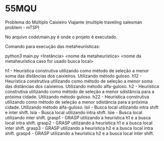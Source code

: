 # 55MQU

Problema do Múltiplo Caixieiro Viajante (multiple traveling salesman problem - mTSP)

No arquivo code\main.py é onde o projeto é executado.

Comando para execução das metaheuriísticas:

python3 main.py <Instância> <nome da metaheurística> <nome da metaheurística caso for usado busca local>

h1 - Heurística construtiva utilizando como método de seleção a menor soma das distâncias dos caixieiros. Utilizando método guloso.
h12 - Heurística construtiva utilizando como método de seleção a menor soma das distâncias dos caixieiros. Utilizando método alfa-guloso.
h2 - Heurística construtiva utilizando como método de seleção a menor sdistância para a próxima cidade. Utilizando método guloso.
h22 - Heurística construtiva utilizando como método de seleção a menor sdistância para a próxima cidade. Utilizando método alfa-guloso.
lsii - Busca local utilizando intra shift e inter shift.
lsia - Busca local utilizando intra shift.
lsie - Busca local utilizando inter shift.
grasp1 - GRASP utilizando a heurística h1 e a busca local intra shift.
grasp2 - GRASP utilizando a heurística h1 e a busca local inter shift.
grasp3 - GRASP utilizando a heurística h2 e a busca local intra shift.
grasp4 - GRASP utilizando a heurística h2 e a busca local inter shift.
